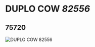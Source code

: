# DUPLO COW *82556*
## 75720
![DUPLO COW *82556*](https://lc-www-live-s.legocdn.com/media/bricks/5/2/75720.jpg)
